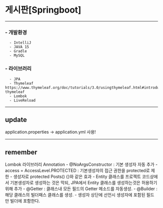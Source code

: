 # 게시판[Springboot]


***

### - 개발환경
      - IntelliJ
      - JAVA 15
      - Gradle
      - MySQL
### - 라이브러리
      - JPA
      - Thymeleaf https://www.thymeleaf.org/doc/tutorials/3.0/usingthymeleaf.html#introducing-thymeleaf
      - Lombok
      - LiveReload
      
      
      
***
## update

application.properties -> application.yml 사용!



***
 ## remember
 
 Lombok 라이브러리 Annotation 
    - @NoArgsConstructor : 기본 생성자 자동 추가
        - access = AccessLevel.PROTECTED : 기본생성자의 접근 권한을 protected로 제한
        - 생성자로 protected Posts() {}와 같은 효과
        - Entity 클래스를 프로젝트 코드상에서 기본생성자로 생성하는 것은 막되, JPA에서 Entity 클래스를 생성하는것은 허용하기 위해 추가
    - @Getter : 클래스내 모든 필드의 Getter 메소드를 자동생성.
    - @Builder : 해당 클래스의 빌더패스 클래스를 생성.
        - 생성자 상단에 선언시 생성자에 포함된 필드만 빌더에 포함한다.
